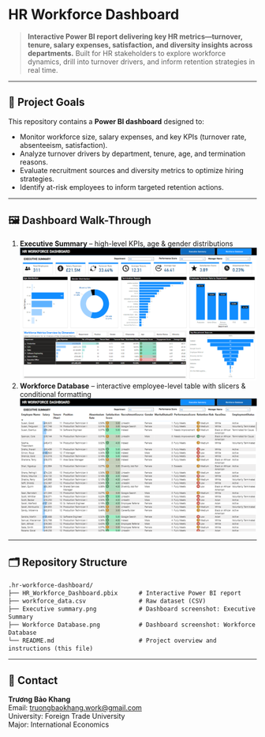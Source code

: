 # HR Workforce Dashboard

> **Interactive Power BI report delivering key HR metrics—turnover, tenure, salary expenses, satisfaction, and diversity insights across departments.**
> Built for HR stakeholders to explore workforce dynamics, drill into turnover drivers, and inform retention strategies in real time.

---

## 🚀 Project Goals

This repository contains a **Power BI dashboard** designed to:

* Monitor workforce size, salary expenses, and key KPIs (turnover rate, absenteeism, satisfaction).
* Analyze turnover drivers by department, tenure, age, and termination reasons.
* Evaluate recruitment sources and diversity metrics to optimize hiring strategies.
* Identify at-risk employees to inform targeted retention actions.

---

## 🖼️ Dashboard Walk-Through

1. **Executive Summary** – high-level KPIs, age & gender distributions
   ![Executive Summary](Executive%20summary.png)
2. **Workforce Database** – interactive employee-level table with slicers & conditional formatting
   ![Workforce Database](Workforce%20Database.png)

---

## 🗂️ Repository Structure

```text
.hr-workforce-dashboard/
├── HR_Workforce_Dashboard.pbix      # Interactive Power BI report
├── workforce_data.csv               # Raw dataset (CSV)
├── Executive summary.png            # Dashboard screenshot: Executive Summary
├── Workforce Database.png           # Dashboard screenshot: Workforce Database
└── README.md                        # Project overview and instructions (this file)
```

---

## 👤 Contact

**Trương Bảo Khang**  
Email: truongbaokhang.work@gmail.com  
University: Foreign Trade University  
Major: International Economics  
